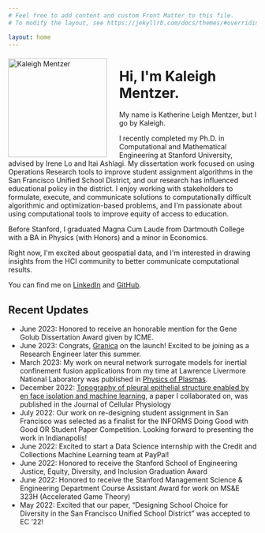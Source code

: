 ```yaml
---
# Feel free to add content and custom Front Matter to this file.
# To modify the layout, see https://jekyllrb.com/docs/themes/#overriding-theme-defaults

layout: home
---
```

<img src="katherine_mentzer.jpg" alt="Kaleigh Mentzer" width="200" style="float: left;margin-right: 25px;margin-top: 7px"/>


# Hi, I'm Kaleigh Mentzer.
My name is Katherine Leigh Mentzer, but I go by Kaleigh. 

I recently completed my Ph.D. in Computational and Mathematical Engineering at Stanford University, advised by Irene Lo and Itai Ashlagi. My dissertation work focused on using Operations Research tools to improve student assignment algorithms in the San Francisco Unified School District, and our research has influenced educational policy in the district. I enjoy working with stakeholders to formulate, execute, and communicate solutions to computationally difficult algorithmic and optimization-based problems, and I'm passionate about using computational tools to improve equity of access to education.

Before Stanford, I graduated Magna Cum Laude from Dartmouth College with a BA in Physics (with Honors) and a minor in Economics.

Right now, I'm excited about geospatial data, and I'm interested in drawing insights from the HCI community to better communicate computational results. 

You can find me on [LinkedIn](https://www.linkedin.com/in/katherine-mentzer/) and [GitHub](https://github.com/klmentzer).

## Recent Updates
- June 2023: Honored to receive an honorable mention for the Gene Golub Dissertation Award given by ICME. 
- June 2023: Congrats, [Granica](https://granica.ai/) on the launch! Excited to be joining as a Research Engineer later this summer. 
- March 2023: My work on neural network surrogate models for inertial confinement fusion applications from my time at Lawrence Livermore National Laboratory was published in [Physics of Plasmas](https://pubs.aip.org/aip/pop/article/30/3/032704/2881793/Neural-network-surrogate-models-for-equations-of).
- December 2022: [Topography of pleural epithelial structure enabled by en face isolation and machine learning](https://onlinelibrary.wiley.com/doi/full/10.1002/jcp.30927), a paper I collaborated on, was published in the Journal of Cellular Physiology 
- July 2022: Our work on re-designing student assignment in San Francisco was selected as a finalist for the INFORMS Doing Good with Good OR Student Paper Competition. Looking forward to presenting the work in Indianapolis!
- June 2022: Excited to start a Data Science internship with the Credit and Collections Machine Learning team at PayPal!
- June 2022: Honored to receive the Stanford School of Engineering Justice, Equity, Diversity, and Inclusion Graduation Award
- June 2022: Honored to receive the Stanford Management Science & Engineering Department Course Assistant Award for work on MS&E 323H (Accelerated Game Theory)
- May 2022: Excited that our paper, “Designing School Choice for Diversity in the San Francisco Unified School District” was accepted to EC ’22!